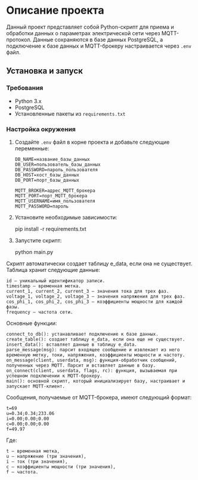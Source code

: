 # Описание проекта

Данный проект представляет собой Python-скрипт для приема и обработки данных о параметрах электрической сети через MQTT-протокол. Данные сохраняются в базе данных PostgreSQL, а подключение к базе данных и MQTT-брокеру настраивается через `.env` файл.

## Установка и запуск

### Требования

- Python 3.x
- PostgreSQL
- Установленные пакеты из `requirements.txt`

### Настройка окружения

1. Создайте `.env` файл в корне проекта и добавьте следующие переменные:

   ```plaintext
   DB_NAME=название_базы_данных
   DB_USER=пользователь_базы_данных
   DB_PASSWORD=пароль_пользователя
   DB_HOST=хост_базы_данных
   DB_PORT=порт_базы_данных

   MQTT_BROKER=адрес_MQTT_брокера
   MQTT_PORT=порт_MQTT_брокера
   MQTT_USERNAME=имя_пользователя
   MQTT_PASSWORD=пароль
   ```
   
2. Установите необходимые зависимости:

    pip install -r requirements.txt

3. Запустите скрипт:

    python main.py


Скрипт автоматически создает таблицу e_data, если она не существует. Таблица хранит следующие данные:

    id — уникальный идентификатор записи.
    timestamp — временная метка.
    current_1, current_2, current_3 — значения тока для трех фаз.
    voltage_1, voltage_2, voltage_3 — значения напряжения для трех фаз.
    cos_phi_1, cos_phi_2, cos_phi_3 — коэффициенты мощности для каждой фазы.
    frequency — частота сети.

Основные функции:

    connect_to_db(): устанавливает подключение к базе данных.
    create_table(): создает таблицу e_data, если она еще не существует.
    insert_data(): вставляет данные в таблицу e_data.
    parse_message(msg): парсит входящее сообщение и извлекает из него временную метку, токи, напряжения, коэффициенты мощности и частоту.
    on_message(client, userdata, msg): функция-обработчик сообщений, полученных через MQTT. Парсит и вставляет данные в базу.
    on_connect(client, userdata, flags, rc): функция, вызываемая при успешном подключении к MQTT-брокеру.
    main(): основной скрипт, который инициализирует базу, настраивает и запускает MQTT-клиент.

Сообщения, получаемые от MQTT-брокера, имеют следующий формат:
   ```
t=69
u=0.34;0.34;233.06
i=0.00;0.00;0.00
c=0.00;0.00;0.00
f=49.97
   ```
Где:

    t — временная метка,
    u — напряжение (три значения),
    i — ток (три значения),
    c — коэффициенты мощности (три значения),
    f — частота.
